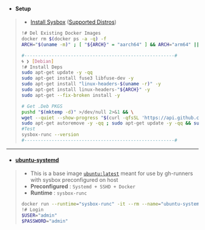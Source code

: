 - #### Setup
> - [Install Sysbox](https://github.com/nestybox/sysbox) ([Supported Distros](https://github.com/nestybox/sysbox/blob/master/docs/distro-compat.md#supported-linux-distros))
> ```bash
> !# Del Existing Docker Images
> docker rm $(docker ps -a -q) -f
> ARCH="$(uname -m)" ; [ "${ARCH}" = "aarch64" ] && ARCH="arm64" || [ "${ARCH}" = "x86_64" ] && ARCH="amd64"
>
> #-------------------------------------------------------#
> 🌀 ❯ [Debian]
> !# Install Deps
> sudo apt-get update -y -qq
> sudo apt-get install fuse3 libfuse-dev -y
> sudo apt-get install "linux-headers-$(uname -r)" -y
> sudo apt-get install linux-headers-"${ARCH}" -y
> sudo apt-get --fix-broken install -y
> 
> # Get .Deb PKGS
> pushd "$(mktemp -d)" >/dev/null 2>&1 && \
> wget --quiet --show-progress "$(curl -qfsSL 'https://api.github.com/repos/nestybox/sysbox/releases/latest' | jq -r '.body' | sed -n 's/.*(\(https:\/\/.*\.deb\)).*/\1/p' | grep -i "${ARCH}")" -O "./sysbox.deb" && sudo dpkg -i "./sysbox.deb" ; popd >/dev/null 2>&1
> sudo apt-get autoremove -y -qq ; sudo apt-get update -y -qq && sudo apt-get upgrade -y -qq
> #Test
> sysbox-runc --version
> #-------------------------------------------------------#
> ```
---
- #### [ubuntu-systemd](https://hub.docker.com/r/azathothas/ubuntu-systemd-base)
> - This is a base image [`ubuntu:latest`](https://hub.docker.com/_/ubuntu) meant for use by gh-runners with sysbox preconfigured on host
> - **Preconfigured** : `Systemd + SSHD + Docker`
> - **Runtime** : `sysbox-runc`
> ```bash
> docker run --runtime="sysbox-runc" -it --rm --name="ubuntu-systemd" "azathothas/ubuntu-systemd-base:latest"
> !# Login
> $USER="admin"
> $PASSWORD="admin"
> ```
